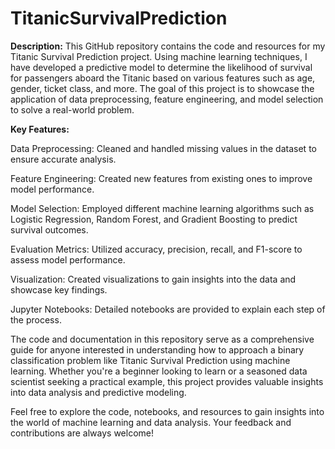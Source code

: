 # TitanicSurvivalPrediction
**Description:**
This GitHub repository contains the code and resources for my Titanic Survival Prediction project. Using machine learning techniques, I have developed a predictive model to determine the likelihood of survival for passengers aboard the Titanic based on various features such as age, gender, ticket class, and more. The goal of this project is to showcase the application of data preprocessing, feature engineering, and model selection to solve a real-world problem.

**Key Features:**

Data Preprocessing: Cleaned and handled missing values in the dataset to ensure accurate analysis.

Feature Engineering: Created new features from existing ones to improve model performance.

Model Selection: Employed different machine learning algorithms such as Logistic Regression, Random Forest, and Gradient Boosting to predict survival outcomes.

Evaluation Metrics: Utilized accuracy, precision, recall, and F1-score to assess model performance.

Visualization: Created visualizations to gain insights into the data and showcase key findings.

Jupyter Notebooks: Detailed notebooks are provided to explain each step of the process.

The code and documentation in this repository serve as a comprehensive guide for anyone interested in understanding how to approach a binary classification problem like Titanic Survival Prediction using machine learning. Whether you're a beginner looking to learn or a seasoned data scientist seeking a practical example, this project provides valuable insights into data analysis and predictive modeling.

Feel free to explore the code, notebooks, and resources to gain insights into the world of machine learning and data analysis. Your feedback and contributions are always welcome!
